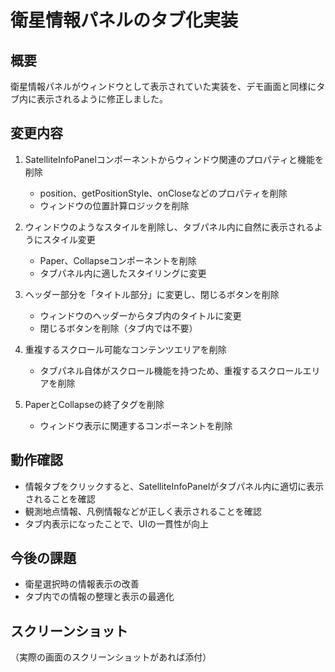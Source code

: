 # 衛星情報パネルのタブ化実装

## 概要
衛星情報パネルがウィンドウとして表示されていた実装を、デモ画面と同様にタブ内に表示されるように修正しました。

## 変更内容
1. SatelliteInfoPanelコンポーネントからウィンドウ関連のプロパティと機能を削除
   - position、getPositionStyle、onCloseなどのプロパティを削除
   - ウィンドウの位置計算ロジックを削除

2. ウィンドウのようなスタイルを削除し、タブパネル内に自然に表示されるようにスタイル変更
   - Paper、Collapseコンポーネントを削除
   - タブパネル内に適したスタイリングに変更

3. ヘッダー部分を「タイトル部分」に変更し、閉じるボタンを削除
   - ウィンドウのヘッダーからタブ内のタイトルに変更
   - 閉じるボタンを削除（タブ内では不要）

4. 重複するスクロール可能なコンテンツエリアを削除
   - タブパネル自体がスクロール機能を持つため、重複するスクロールエリアを削除

5. PaperとCollapseの終了タグを削除
   - ウィンドウ表示に関連するコンポーネントを削除

## 動作確認
- 情報タブをクリックすると、SatelliteInfoPanelがタブパネル内に適切に表示されることを確認
- 観測地点情報、凡例情報などが正しく表示されることを確認
- タブ内表示になったことで、UIの一貫性が向上

## 今後の課題
- 衛星選択時の情報表示の改善
- タブ内での情報の整理と表示の最適化

## スクリーンショット
（実際の画面のスクリーンショットがあれば添付）
